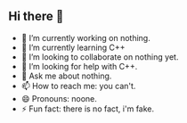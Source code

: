 ## Hi there 👋

- 🔭 I’m currently working on nothing.
- 🌱 I’m currently learning C++
- 👯 I’m looking to collaborate on nothing yet.
- 🤔 I’m looking for help with C++.
- 💬 Ask me about nothing.
- 📫 How to reach me: you can't.
- 😄 Pronouns: noone.
- ⚡ Fun fact: there is no fact, i'm fake.

<!--
**jeanersten/jeanersten** is a ✨ _special_ ✨ repository because its `README.md` (this file) appears on your GitHub profile.

Here are some ideas to get you started:

- 🔭 I’m currently working on nothing.
- 🌱 I’m currently learning C++
- 👯 I’m looking to collaborate on nothing yet.
- 🤔 I’m looking for help with C++.
- 💬 Ask me about nothing.
- 📫 How to reach me: you can't.
- 😄 Pronouns: noone.
- ⚡ Fun fact: there is no fact, i'm fake.
-->
